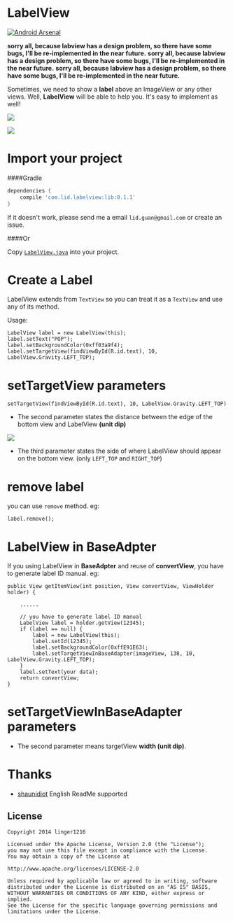 # LabelView

[![Android Arsenal](https://img.shields.io/badge/Android%20Arsenal-LabelView-brightgreen.svg?style=flat)](https://android-arsenal.com/details/3/1538)


**sorry all, because labview has a design problem, so there have some bugs, I'll be re-implemented in the near future.**
**sorry all, because labview has a design problem, so there have some bugs, I'll be re-implemented in the near future.**
**sorry all, because labview has a design problem, so there have some bugs, I'll be re-implemented in the near future.**


Sometimes, we need to show a **label** above an ImageView or any other views. Well, **LabelView** will be able to help you. It's easy to implement as well!

![](./img/img1.png)

![](./img/img3.png)


# Import your project

####Gradle

```groovy
dependencies {
    compile 'com.lid.labelview:lib:0.1.1'
}
```

If it doesn't work, please send me a email `lid.guan@gmail.com` or create an issue.

####Or

Copy [`LabelView.java`](lib/src/main/java/com/lid/lib/LabelView.java) into your project.



# Create a Label

LabelView extends from `TextView` so you can treat it as a `TextView` and use any of its method.

Usage:

```
LabelView label = new LabelView(this);
label.setText("POP");
label.setBackgroundColor(0xff03a9f4);
label.setTargetView(findViewById(R.id.text), 10, LabelView.Gravity.LEFT_TOP);
```
# setTargetView parameters

    setTargetView(findViewById(R.id.text), 10, LabelView.Gravity.LEFT_TOP)

+ The second parameter states the distance between the edge of the bottom view and LabelView **(unit dip)**

![](./img/img2.png)

+ The third parameter states the side of where LabelView should appear on the bottom view.  (only `LEFT_TOP` and `RIGHT_TOP`)


# remove label

you can use `remove` method. eg:

```
label.remove();
```


# LabelView in BaseAdpter

If you using LabelView in **BaseAdpter** and reuse of **convertView**, you have to generate label ID manual. eg:

```
public View getItemView(int position, View convertView, ViewHolder holder) {

	......
	
    // you have to generate label ID manual
    LabelView label = holder.getView(12345);
    if (label == null) {
        label = new LabelView(this);
        label.setId(12345);
        label.setBackgroundColor(0xffE91E63);
        label.setTargetViewInBaseAdapter(imageView, 138, 10, LabelView.Gravity.LEFT_TOP);
    }
    label.setText(your data);
    return convertView;
}
```

# setTargetViewInBaseAdapter parameters

+ The second parameter means targetView **width (unit dip)**.

# Thanks

+ [shaunidiot](https://github.com/shaunidiot) English ReadMe supported

License
----------

    Copyright 2014 linger1216

    Licensed under the Apache License, Version 2.0 (the "License");
    you may not use this file except in compliance with the License.
    You may obtain a copy of the License at

    http://www.apache.org/licenses/LICENSE-2.0

    Unless required by applicable law or agreed to in writing, software
    distributed under the License is distributed on an "AS IS" BASIS,
    WITHOUT WARRANTIES OR CONDITIONS OF ANY KIND, either express or implied.
    See the License for the specific language governing permissions and
    limitations under the License.


